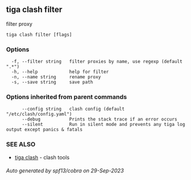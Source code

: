 ## tiga clash filter

filter proxy

```
tiga clash filter [flags]
```

### Options

```
  -f, --filter string   filter proxies by name, use regexp (default ".*")
  -h, --help            help for filter
  -n, --name string     rename proxy
  -s, --save string     save path
```

### Options inherited from parent commands

```
      --config string   clash config (default "/etc/clash/config.yaml")
      --debug           Prints the stack trace if an error occurs
      --silent          Run in silent mode and prevents any tiga log output except panics & fatals
```

### SEE ALSO

* [tiga clash](tiga_clash.md)	 - clash tools

###### Auto generated by spf13/cobra on 29-Sep-2023
